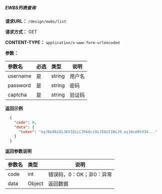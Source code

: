 ##### EWBS列表查询

**请求URL：** ` /design/ewbs/list `
  
**请求方式：** GET 

**CONTENT-TYPE：** `application/x-www-form-urlencoded`

**参数：** 

|参数名|必选|类型|说明|
|:----    |:---|:----- |-----   |
|username |是  |string |用户名   |
|password |是  |string | 密码    |
|captcha |是  |string | 验证码    |

 **返回示例**

```json
  {
    "code": 0,
    "data": {
      "token": "eyJ0eXAiOiJKV1QiLCJhbGciOiJIUzI1NiJ9.eyJmcm9tX3V..."
    }
  }
```

 **返回参数说明** 

|参数名|类型|说明|
|:-----  |:-----|-----                           |
|code |int   |错误码，0：OK；非0：异常 |
|data |Object   |返回数据  |
